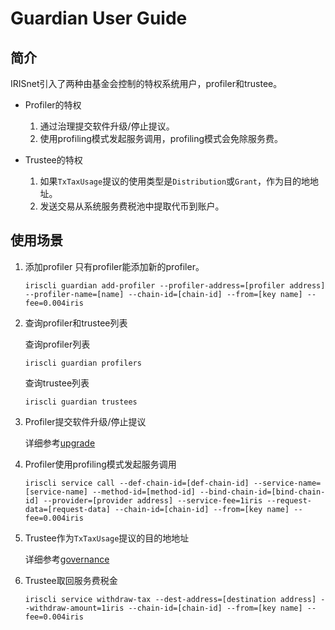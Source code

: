 # Guardian User Guide

## 简介
IRISnet引入了两种由基金会控制的特权系统用户，profiler和trustee。 

* Profiler的特权
    1. 通过治理提交软件升级/停止提议。
    2. 使用profiling模式发起服务调用，profiling模式会免除服务费。
    
* Trustee的特权
    1. 如果`TxTaxUsage`提议的使用类型是`Distribution`或`Grant`，作为目的地地址。
    2. 发送交易从系统服务费税池中提取代币到账户。
    
## 使用场景
1. 添加profiler
    只有profiler能添加新的profiler。
    ```shell
    iriscli guardian add-profiler --profiler-address=[profiler address] --profiler-name=[name] --chain-id=[chain-id] --from=[key name] --fee=0.004iris 
    ```
    
2. 查询profiler和trustee列表

    查询profiler列表
    ```shell
    iriscli guardian profilers
    ```
    查询trustee列表
    ```shell
    iriscli guardian trustees
    ```
    
3. Profiler提交软件升级/停止提议

    详细参考[upgrade](upgrade.md)

4. Profiler使用profiling模式发起服务调用
    ```shell
    iriscli service call --def-chain-id=[def-chain-id] --service-name=[service-name] --method-id=[method-id] --bind-chain-id=[bind-chain-id] --provider=[provider address] --service-fee=1iris --request-data=[request-data] --chain-id=[chain-id] --from=[key name] --fee=0.004iris
    ```
    
5. Trustee作为`TxTaxUsage`提议的目的地地址

    详细参考[governance](governance.md#proposals-on-transaction-fee-community-tax-usage)
    
6. Trustee取回服务费税金
    ```shell
    iriscli service withdraw-tax --dest-address=[destination address] --withdraw-amount=1iris --chain-id=[chain-id] --from=[key name] --fee=0.004iris 
    ```